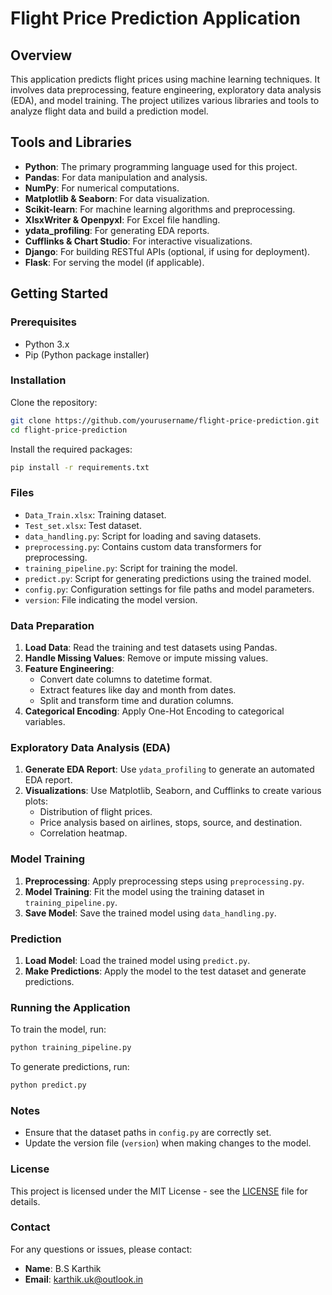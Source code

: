 # Flight Price Prediction Application

## Overview

This application predicts flight prices using machine learning techniques. It involves data preprocessing, feature engineering, exploratory data analysis (EDA), and model training. The project utilizes various libraries and tools to analyze flight data and build a prediction model.

## Tools and Libraries

- **Python**: The primary programming language used for this project.
- **Pandas**: For data manipulation and analysis.
- **NumPy**: For numerical computations.
- **Matplotlib & Seaborn**: For data visualization.
- **Scikit-learn**: For machine learning algorithms and preprocessing.
- **XlsxWriter & Openpyxl**: For Excel file handling.
- **ydata_profiling**: For generating EDA reports.
- **Cufflinks & Chart Studio**: For interactive visualizations.
- **Django**: For building RESTful APIs (optional, if using for deployment).
- **Flask**: For serving the model (if applicable).

## Getting Started

### Prerequisites

- Python 3.x
- Pip (Python package installer)

### Installation

Clone the repository:

```bash
git clone https://github.com/yourusername/flight-price-prediction.git
cd flight-price-prediction
```

Install the required packages:

```bash
pip install -r requirements.txt
```

### Files

- `Data_Train.xlsx`: Training dataset.
- `Test_set.xlsx`: Test dataset.
- `data_handling.py`: Script for loading and saving datasets.
- `preprocessing.py`: Contains custom data transformers for preprocessing.
- `training_pipeline.py`: Script for training the model.
- `predict.py`: Script for generating predictions using the trained model.
- `config.py`: Configuration settings for file paths and model parameters.
- `version`: File indicating the model version.

### Data Preparation

1. **Load Data**: Read the training and test datasets using Pandas.
2. **Handle Missing Values**: Remove or impute missing values.
3. **Feature Engineering**:
    - Convert date columns to datetime format.
    - Extract features like day and month from dates.
    - Split and transform time and duration columns.
4. **Categorical Encoding**: Apply One-Hot Encoding to categorical variables.

### Exploratory Data Analysis (EDA)

1. **Generate EDA Report**: Use `ydata_profiling` to generate an automated EDA report.
2. **Visualizations**: Use Matplotlib, Seaborn, and Cufflinks to create various plots:
   - Distribution of flight prices.
   - Price analysis based on airlines, stops, source, and destination.
   - Correlation heatmap.

### Model Training

1. **Preprocessing**: Apply preprocessing steps using `preprocessing.py`.
2. **Model Training**: Fit the model using the training dataset in `training_pipeline.py`.
3. **Save Model**: Save the trained model using `data_handling.py`.

### Prediction

1. **Load Model**: Load the trained model using `predict.py`.
2. **Make Predictions**: Apply the model to the test dataset and generate predictions.

### Running the Application

To train the model, run:

```bash
python training_pipeline.py
```

To generate predictions, run:

```bash
python predict.py
```

### Notes

- Ensure that the dataset paths in `config.py` are correctly set.
- Update the version file (`version`) when making changes to the model.

### License

This project is licensed under the MIT License - see the [LICENSE](LICENSE) file for details.

### Contact

For any questions or issues, please contact:

- **Name**: B.S Karthik 
- **Email**: karthik.uk@outlook.in
